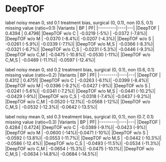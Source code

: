 # DeepTOF

label noisy mean 0, std 0.1
treatment bias, surgical (0, 0.1), non (0.5, 0.1)
missing value (ratio=0.1)
|Variants | BP | PF|
|---------|----|---|
|DeepTOF  | 0.4394 | 0.4798|
|DeepTOF w/o C | -0.0219 (-5%) | -0.0372 (-7.8%)|
|DeepTOF w/o M | -0.0370 (-8.4%)| -0.0207 (-4.3%)|
|DeepTOF w/o S | -0.0261 (-5.9%)| -0.0339 (-7.1%)|
|DeepTOF w/o M,S | -0.0366 (-8.3%)| -0.0321 (-6.7%)|
|DeepTOF w/o C,S | -0.0231 (-5.3%)| -0.0446 (-9.3%)|
|DeepTOF w/o C,M | -0.0475 (-10.8%)| -0.0530 (-11%)|
|DeepTOF w/o C,M,S | -0.0489 (-11.1%)| -0.0597 (-12.4%)|


label noisy mean 0, std 0.2
treatment bias, surgical (0, 0.1), non (0.6, 0.1)
missing value (ratio=0.2)
|Variants | BP | PF|
|---------|----|---|
|DeepTOF  | 0.4312 | 0.4751|
|DeepTOF w/o C | -0.0263 (-6.1%)| -0.0399 (-8.4%)|
|DeepTOF w/o M | -0.0396 (-9.2%)| -0.0427 (-9%)|
|DeepTOF w/o S | -0.0241 (-5.6%)| -0.0341 (-7.2%)|
|DeepTOF w/o M,S | -0.0441 (-10.2%)| -0.0429 (-9%)|
|DeepTOF w/o C,S | -0.0318 (-7.4%)| -0.0437 (-9.2%)|
|DeepTOF w/o C,M | -0.0520 (-12.1%)| -0.0568 (-12%)|
|DeepTOF w/o C,M,S | -0.0532 (-12.3%)| -0.0642 (-13.5%)|

label noisy mean 0, std 0.3
treatment bias, surgical (0, 0.1), non (0.7, 0.1)
missing value (ratio=0.3)
|Variants | BP | PF|
|---------|----|---|
|DeepTOF  | 0.4284 | 0.4724|
|DeepTOF w/o C | -0.0389 (-9.1%)| -0.0423 (-9%)|
|DeepTOF w/o M | -0.0600 (-14%)|-0.0471 (-10%)|
|DeepTOF w/o S | -0.0592 (-13.8%)| -0.0553 (-11.7%)|
|DeepTOF w/o M,S | -0.0442 (-10.3%)| -0.0586 (-12.4%)|
|DeepTOF w/o C,S | -0.0493 (-11.5%)| -0.0534 (-11.3%)|
|DeepTOF w/o C,M | -0.0654 (-15.3%)| -0.0475 (-10.1%)|
|DeepTOF w/o C,M,S | -0.0634 (-14.8%)| -0.0684 (-14.5%)|
